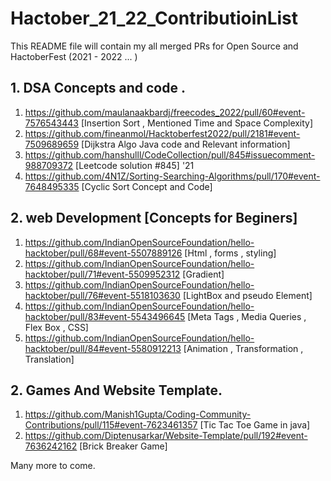 # Hactober_21_22_ContributioinList
This README file will contain my  all merged PRs  for Open Source and HactoberFest (2021 - 2022 ... )

## 1. DSA Concepts and code .
1. https://github.com/maulanaakbardj/freecodes_2022/pull/60#event-7576543443   [Insertion Sort , Mentioned Time and Space Complexity]
2. https://github.com/fineanmol/Hacktoberfest2022/pull/2181#event-7509689659  [Dijkstra Algo Java code and Relevant information]
3. https://github.com/hanshulll/CodeCollection/pull/845#issuecomment-988709372  [Leetcode solution #845]  '21
4. https://github.com/4N1Z/Sorting-Searching-Algorithms/pull/170#event-7648495335    [Cyclic Sort Concept and Code]

## 2. web Development [Concepts for Beginers]
1. https://github.com/IndianOpenSourceFoundation/hello-hacktober/pull/68#event-5507889126 [Html , forms , styling]
2. https://github.com/IndianOpenSourceFoundation/hello-hacktober/pull/71#event-5509952312 [Gradient]
3. https://github.com/IndianOpenSourceFoundation/hello-hacktober/pull/76#event-5518103630 [LightBox and pseudo Element]
4. https://github.com/IndianOpenSourceFoundation/hello-hacktober/pull/83#event-5543496645 [Meta Tags , Media Queries , Flex Box , CSS]
5. https://github.com/IndianOpenSourceFoundation/hello-hacktober/pull/84#event-5580912213 [Animation , Transformation , Translation]

## 2. Games And Website Template.
1. https://github.com/Manish1Gupta/Coding-Community-Contributions/pull/115#event-7623461357   [Tic Tac Toe Game in java]
2. https://github.com/Diptenusarkar/Website-Template/pull/192#event-7636242162  [Brick Breaker Game]


Many more to come.

